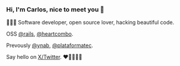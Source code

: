 ### Hi, I'm Carlos, nice to meet you 👋

👨🏻‍💻 Software developer, open source lover, hacking beautiful code.

OSS [@rails](https://github.com/rails), [@heartcombo](https://github.com/heartcombo).

Prevously [@ynab](https://github.com/ynab), [@plataformatec](https://github.com/plataformatec).

Say hello on [X/Twitter](https://twitter.com/cantoniodasilva). ❤️💜💛💚💙
